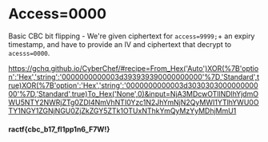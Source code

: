 # Access=0000

Basic CBC bit flipping - We're given ciphertext for `access=9999;`+ an expiry timestamp, and have to  provide an IV and ciphertext that decrypt to `acesss=0000`.

https://gchq.github.io/CyberChef/#recipe=From_Hex('Auto')XOR(%7B'option':'Hex','string':'0000000000003d393939390000000000'%7D,'Standard',true)XOR(%7B'option':'Hex','string':'0000000000003d303030300000000000'%7D,'Standard',true)To_Hex('None',0)&input=NjA3MDcwOTllNDlhYjdmOWU5NTY2NWRjZTg0ZDI4NmVhNTI0Yzc1N2JhYmNjN2QyMWI1YTlhYWU0OTY1NGY1ZGNjNGU0ZjZkZGY5ZTk1OTUxNThkYmQyMzYyMDhjMmU1 

#### ractf{cbc_b17_fl1pp1n6_F7W!}
